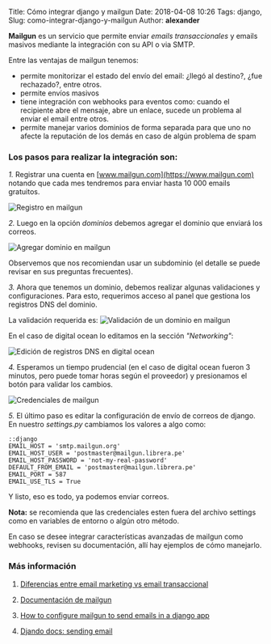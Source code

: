 Title: Cómo integrar django y mailgun
Date: 2018-04-08 10:26
Tags: django,
Slug: como-integrar-django-y-mailgun
Author: __alexander__

**Mailgun** es un servicio que permite enviar *emails transaccionales* y emails masivos mediante la integración con su API o via SMTP.

Entre las ventajas de mailgun tenemos:

- permite monitorizar el estado del envío del email: ¿llegó al destino?, ¿fue rechazado?, entre otros.
- permite envíos masivos
- tiene integración con webhooks para eventos como: cuando el recipiente abre el mensaje, abre un enlace, sucede un problema al enviar el email entre otros.
- permite manejar varios dominios de forma separada para que uno no afecte la reputación de los demás en caso de algún problema de spam

### Los pasos para realizar la integración son:

*1.* Registrar una cuenta en [www.mailgun.com](https://www.mailgun.com) notando que cada mes tendremos para enviar hasta 10 000 emails gratuitos.

![Registro en mailgun][mailgun-registro]

*2.* Luego en la opción *dominios* debemos agregar el dominio que enviará los correos.

![Agregar dominio en mailgun][mailgun-dominio]

Observemos que nos recomiendan usar un subdominio (el detalle se puede revisar en sus preguntas frecuentes).

*3.* Ahora que tenemos un dominio, debemos realizar algunas validaciones y configuraciones. Para esto, requerimos acceso al panel que gestiona los registros DNS del dominio.

La validación requerida es:
![Validación de un dominio en mailgun][mailgun-validar-dominio]

En el caso de digital ocean lo editamos en la sección *"Networking"*:

![Edición de registros DNS en digital ocean][digital-ocean-dns]

*4.* Esperamos un tiempo prudencial (en el caso de digital ocean fueron 3 minutos, pero puede tomar horas según el proveedor) y presionamos el botón para validar los cambios.

![Credenciales de mailgun][mailgun-credenciales]

*5.* El último paso es editar la configuración de envío de correos de django. En nuestro *settings.py* cambiamos los valores a algo como:

~~~
::django
EMAIL_HOST = 'smtp.mailgun.org'
EMAIL_HOST_USER = 'postmaster@mailgun.librera.pe'
EMAIL_HOST_PASSWORD = 'not-my-real-password'
DEFAULT_FROM_EMAIL = 'postmaster@mailgun.librera.pe'
EMAIL_PORT = 587
EMAIL_USE_TLS = True
~~~

Y listo, eso es todo, ya podemos enviar correos.

**Nota:** se recomienda que las credenciales esten fuera del archivo settings como en variables de entorno o algún otro método.

En caso se desee integrar características avanzadas de mailgun como 
webhooks, revisen su documentación, allí hay ejemplos de cómo manejarlo.

### Más información

1. [Diferencias entre email marketing vs email transaccional][email-marketing-transaccional]

2. [Documentación de mailgun][mailgun-docs]

3. [How to configure mailgun to send emails in a django app][mailgun-django]

4. [Djando docs: sending email][django-docs]

[email-marketing-transaccional]: https://www.40defiebre.com/diferencias-email-marketing-vs-email-transaccional/
[mailgun-docs]: https://documentation.mailgun.com/en/latest/
[mailgun-django]: https://simpleisbetterthancomplex.com/tutorial/2017/05/27/how-to-configure-mailgun-to-send-emails-in-a-django-app.html
[django-docs]: https://docs.djangoproject.com/en/2.0/topics/email/

[mailgun-registro]: pictures/mailgun-registro.png 'Registro en mailgun'
[mailgun-dominio]: pictures/mailgun-dominio.png 'Dominio en mailgun'
[mailgun-validar-dominio]: pictures/mailgun-validar-dominio.png 'Validación de un dominio en mailgun'
[digital-ocean-dns]: pictures/digital-ocean-dns.png 'Edición de registros DNS en digital ocean'
[mailgun-credenciales]: pictures/mailgun-dominio-validado.png 'Credenciales de mailgun'